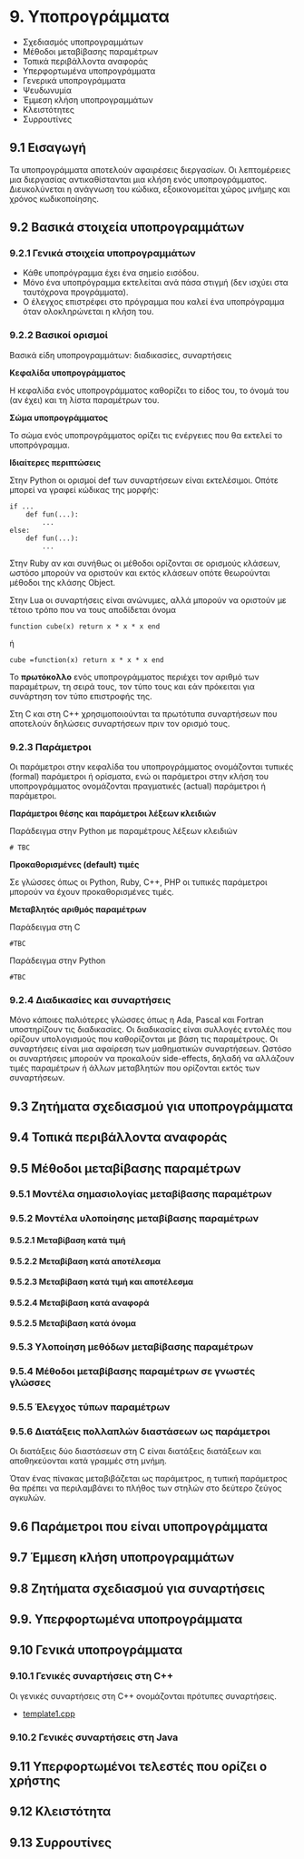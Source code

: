 # 9. Υποπρογράμματα

* Σχεδιασμός υποπρογραμμάτων
* Μέθοδοι μεταβίβασης παραμέτρων
* Τοπικά περιβάλλοντα αναφοράς
* Υπερφορτωμένα υποπρογράμματα
* Γενερικά υποπρογράμματα
* Ψευδωνυμία
* Έμμεση κλήση υποπρογραμμάτων
* Κλειστότητες
* Συρρουτίνες

## 9.1 Εισαγωγή

Τα υποπρογράμματα αποτελούν αφαιρέσεις διεργασίων. Οι λεπτομέρειες μια διεργασίας αντικαθίστανται μια κλήση ενός υποπρογράμματος. Διευκολύνεται η ανάγνωση του κώδικα, εξοικονομείται χώρος μνήμης και χρόνος κωδικοποίησης.

## 9.2 Βασικά στοιχεία υποπρογραμμάτων

### 9.2.1 Γενικά στοιχεία υποπρογραμμάτων

* Κάθε υποπρόγραμμα έχει ένα σημείο εισόδου.
* Μόνο ένα υποπρόγραμμα εκτελείται ανά πάσα στιγμή (δεν ισχύει στα ταυτόχρονα προγράμματα).
* Ο έλεγχος επιστρέφει στο πρόγραμμα που καλεί ένα υποπρόγραμμα όταν ολοκληρώνεται η κλήση του.

### 9.2.2 Βασικοί ορισμοί

Βασικά είδη υποπρογραμμάτων: διαδικασίες,  συναρτήσεις

**Κεφαλίδα υποπρογράμματος**

Η κεφαλίδα ενός υποπρογράμματος καθορίζει το είδος του, το όνομά του (αν έχει) και τη λίστα παραμέτρων του. 

**Σώμα υποπρογράμματος**

Το σώμα ενός υποπρογράμματος ορίζει τις ενέργειες που θα εκτελεί το υποπρόγραμμα.

**Ιδιαίτερες περιπτώσεις**

Στην Python οι ορισμοί def των συναρτήσεων είναι εκτελέσιμοι. Οπότε μπορεί να γραφεί κώδικας της μορφής:

```
if ...
    def fun(...):
        ...
else:
    def fun(...):
        ...
```

Στην Ruby αν και συνήθως οι μέθοδοι ορίζονται σε ορισμούς κλάσεων, ωστόσο μπορούν να οριστούν και εκτός κλάσεων οπότε θεωρούνται μέθοδοι της κλάσης Object.

Στην Lua οι συναρτήσεις είναι ανώνυμες, αλλά μπορούν να οριστούν με τέτοιο τρόπο που να τους αποδίδεται όνομα

```
function cube(x) return x * x * x end

```

ή 

```
cube =function(x) return x * x * x end

```

Το **πρωτόκολλο** ενός υποπρογράμματος περιέχει τον αριθμό των παραμέτρων, τη σειρά τους, τον τύπο τους και εάν πρόκειται για συνάρτηση τον τύπο επιστροφής της.

Στη C και στη C++ χρησιμοποιούνται τα πρωτότυπα συναρτήσεων που αποτελούν δηλώσεις συναρτήσεων πριν τον ορισμό τους.

### 9.2.3 Παράμετροι

Οι παράμετροι στην κεφαλίδα του υποπρογράμματος ονομάζονται τυπικές (formal) παράμετροι ή ορίσματα, ενώ οι παράμετροι στην κλήση του υποπρογράμματος ονομάζονται πραγματικές (actual) παράμετροι ή παράμετροι.

**Παράμετροι θέσης και παράμετροι λέξεων κλειδιών**

Παράδειγμα στην Python με παραμέτρους λέξεων κλειδιών

```
# TBC
```

**Προκαθορισμένες (default) τιμές**

Σε γλώσσες όπως οι Python, Ruby, C++, PHP οι τυπικές παράμετροι μπορούν να έχουν προκαθορισμένες τιμές.

**Μεταβλητός αριθμός παραμέτρων**

Παράδειγμα στη C

```
#TBC
```

Παράδειγμα στην Python
```
#TBC
```

### 9.2.4 Διαδικασίες και συναρτήσεις

Μόνο κάποιες παλιότερες γλώσσες όπως η Ada, Pascal και Fortran υποστηρίζουν τις διαδικασίες. Οι διαδικασίες είναι συλλογές εντολές που ορίζουν υπολογισμούς που καθορίζονται με βάση τις παραμέτρους. Οι συναρτήσεις είναι μια αφαίρεση των μαθηματικών συναρτήσεων. Ωστόσο οι συναρτήσεις μπορούν να προκαλούν side-effects, δηλαδή να αλλάζουν τιμές παραμέτρων ή άλλων μεταβλητών που ορίζονται εκτός των συναρτήσεων.

## 9.3 Ζητήματα σχεδιασμού για υποπρογράμματα

## 9.4 Τοπικά περιβάλλοντα αναφοράς

## 9.5 Μέθοδοι μεταβίβασης παραμέτρων

### 9.5.1 Μοντέλα σημασιολογίας μεταβίβασης παραμέτρων

### 9.5.2 Μοντέλα υλοποίησης μεταβίβασης παραμέτρων

#### 9.5.2.1 Μεταβίβαση κατά τιμή

#### 9.5.2.2 Μεταβίβαση κατά αποτέλεσμα

#### 9.5.2.3 Μεταβίβαση κατά τιμή και αποτέλεσμα

#### 9.5.2.4 Μεταβίβαση κατά αναφορά

#### 9.5.2.5 Μεταβίβαση κατά όνομα

### 9.5.3 Υλοποίηση μεθόδων μεταβίβασης παραμέτρων

### 9.5.4 Μέθοδοι μεταβίβασης παραμέτρων σε γνωστές γλώσσες

### 9.5.5 Έλεγχος τύπων παραμέτρων

### 9.5.6 Διατάξεις πολλαπλών διαστάσεων ως παράμετροι

Οι διατάξεις δύο διαστάσεων στη C είναι διατάξεις διατάξεων και αποθηκεύονται κατά γραμμές στη μνήμη.

Όταν ένας πίνακας μεταβιβάζεται ως παράμετρος, η τυπική παράμετρος θα πρέπει να περιλαμβάνει το πλήθος των στηλών στο δεύτερο ζεύγος αγκυλών.



## 9.6 Παράμετροι που είναι υποπρογράμματα

## 9.7 Έμμεση κλήση υποπρογραμμάτων

## 9.8 Ζητήματα σχεδιασμού για συναρτήσεις

## 9.9. Υπερφορτωμένα υποπρογράμματα

## 9.10 Γενικά υποπρογράμματα

### 9.10.1 Γενικές συναρτήσεις στη C++

Οι γενικές συναρτήσεις στη C++ ονομάζονται πρότυπες συναρτήσεις.

* [template1.cpp](./../../pl/cpp/template1.cpp)

### 9.10.2 Γενικές συναρτήσεις στη Java

## 9.11 Υπερφορτωμένοι τελεστές που ορίζει ο χρήστης

## 9.12 Κλειστότητα

## 9.13 Συρρουτίνες
